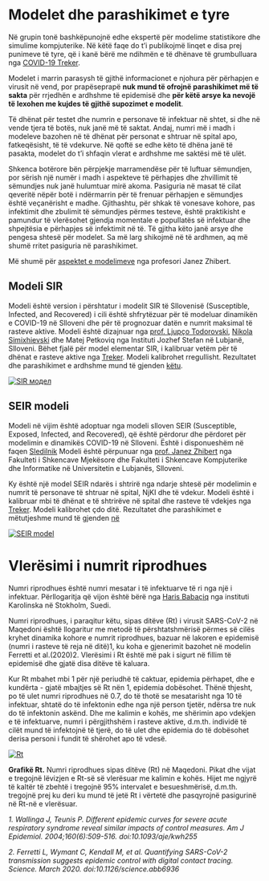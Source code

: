 # Modelet dhe parashikimet e tyre

Në grupin tonë bashkëpunojnë edhe ekspertë për modelime statistikore dhe simulime kompjuterike.
Në këtë faqe do t’i publikojmë linqet e disa prej punimeve të tyre, që i kanë bërë me ndihmën e të dhënave të grumbulluara nga [COVID-19 Treker](https://covid-19.treker.mk).

Modelet i marrin  parasysh të gjithë informacionet e njohura për përhapjen e virusit në vend, por prapëseprapë **nuk mund të ofrojnë parashikimet më të sakta** për rrjedhën e ardhshme të epidemisë dhe **për këtë arsye ka nevojë të lexohen me kujdes të gjithë supozimet e modelit**.

Të dhënat për testet dhe numrin e personave të infektuar në shtet, si dhe në vende tjera të botës, nuk janë më të saktat. Andaj, numri më i madh i modeleve bazohen në të dhënat për personat e shtruar në spital apo, fatkeqësisht, të të vdekurve. Në qoftë se edhe këto të dhëna janë të pasakta, modelet do t’i shfaqin vlerat e ardhshme me saktësi më të ulët.

Shkenca botërore bën përpjekje marramendëse për të luftuar sëmundjen, por sërish një numër i madh i aspekteve të përhapjes dhe zhvillimit të sëmundjes nuk janë hulumtuar mirë akoma. Pasiguria në masat të cilat qeveritë nëpër botë i ndërmarrin për të frenuar përhapjen e sëmundjes është veçanërisht e madhe. Gjithashtu, për shkak të vonesave kohore, pas infektimit dhe zbulimit të sëmundjes përmes testeve, është praktikisht e pamundur të vlerësohet gjendja momentale e popullatës së infektuar dhe shpejtësia e përhapjes së infektimit në të. Të gjitha këto janë arsye dhe pengesa shtesë për modelet. Sa më larg shikojmë në të ardhmen, aq më shumë rritet pasiguria në parashikimet. 


Më shumë për [aspektet e modelimeve](https://content.sciendo.com/view/journals/sjph/59/3/article-p117.xml) nga profesori Janez Zhibert. 

## Modeli SIR

Modeli është version i përshtatur i modelit SIR të Sllovenisë (Susceptible, Infected, and Recovered) i cili është shfrytëzuar për të modeluar dinamikën e COVID-19 në Slloveni dhe për të prognozuar datën e numrit maksimal të rasteve aktive. Modeli është dizajnuar nga [prof. Ljupço Todorovski]( http://kt.ijs.si/~ljupco/), [Nikola Simixhievski](https://simidjievskin.github.io/) dhe Matej Petkoviq nga Instituti Jozhef Stefan në Lubjanë, Slloveni.
Bëhet fjalë për model elementar SIR, i kalibruar vetëm për të dhënat e rasteve aktive nga [Treker](https://covid-19.treker.mk/). Modeli kalibrohet rregullisht. Rezultatet dhe parashikimet e ardhshme mund të gjenden [këtu](http://kt.ijs.si/~ljupco/covid-19-sir.mk/report.nb.html).

<a href="http://kt.ijs.si/~ljupco/covid-19-sir.mk/daily_report.png" class="img-link">
<img alt="SIR модел" src="http://kt.ijs.si/~ljupco/covid-19-sir.mk/daily_report.png"></a>

## SEIR modeli

Modeli në vijim është adoptuar nga modeli slloven SEIR (Susceptible, Exposed, Infected, and Recovered), që është përdorur dhe përdoret për modelimin e dinamikës COVID-19 në Slloveni. Është i disponueshëm në faqen [Sledilnik](https://covid-19.sledilnik.org/) Modeli është përpunuar nga [prof. Janez Zhibert](https://pacs.zf.uni-lj.si/janez-zibert/) nga Fakulteti i Shkencave Mjekësore dhe Fakulteti i Shkencave Kompjuterike dhe Informatike në Universitetin e Lubjanës, Slloveni.

Ky është një model SEIR ndarës i shtrirë nga ndarje shtesë për modelimin e numrit të personave të shtruar në spital, NjKI dhe të vdekur. Modeli është i kalibruar mbi të dhënat e të shtrirëve në spital dhe rasteve të vdekjes nga [Treker](https://treker.mk/sq/stats). Modeli kalibrohet çdo ditë. Rezultatet dhe parashikimet e mëtutjeshme mund të gjenden [në](https://apps.lusy.fri.uni-lj.si/appsR/CoronaMK/) 

<a href="https://apps.lusy.fri.uni-lj.si/~janezz/last_simulation_MK.png" class="img-link">
<img alt="SEIR model" src="https://apps.lusy.fri.uni-lj.si/~janezz/last_simulation_MK.png"></a>

# Vlerësimi i numrit riprodhues

Numri riprodhues është numri mesatar i të infektuarve të ri nga një i infektuar. 
Përllogaritja që vijon është bërë nga [Haris Babaçiq](https://www.linkedin.com/in/harisbabacic/) nga instituti Karolinska në Stokholm, Suedi.

Numri riprodhues, i paraqitur këtu, sipas ditëve (Rt) i virusit SARS-CoV-2 në Maqedoni është llogaritur me metodë të përshtatshmërisë përmes së cilës kryhet dinamika kohore e numrit riprodhues, bazuar në lakoren e epidemisë (numri i rasteve të reja në ditë)1, ku koha e gjenerimit bazohet në modelin Ferretti et al.(2020)2. Vlerësimi i Rt është më pak i sigurt në fillim të epidemisë dhe gjatë disa ditëve të kaluara.

Kur Rt mbahet mbi 1 për një periudhë të caktuar, epidemia përhapet, dhe e kundërta - gjatë mbajtjes së Rt nën 1, epidemia dobësohet. Thënë thjesht, po të ulet numri riprodhues në 0.7, do të thotë se mesatarisht nga 10 të infektuar, shtatë do të infektonin edhe nga një person tjetër, ndërsa tre nuk do të infektonin askënd. Dhe me kalimin e kohës, me shërimin apo vdekjen e të infektuarve, numri i përgjithshëm i rasteve aktive, d.m.th. individë të cilët mund të infektojnë të tjerë, do të ulet dhe epidemia do të dobësohet derisa personi i fundit të shërohet apo të vdesë. 

<a href="/images/models/rt_dp_mk.png" class="img-link">
<img alt="Rt" src="/images/models/rt_dp_mk.png"></a>

**Grafikë Rt.** Numri riprodhues sipas ditëve (Rt) në Maqedoni. Pikat dhe vijat e tregojnë lëvizjen e Rt-së së vlerësuar me kalimin e kohës. Hijet me ngjyrë të kaltër të zbehtë i tregojnë 95% intervalet e besueshmërisë, d.m.th. tregojnë prej ku deri ku mund të jetë Rt i vërtetë dhe pasqyrojnë pasigurinë në Rt-në e vlerësuar. 


*1.       Wallinga J, Teunis P. Different epidemic curves for severe acute respiratory syndrome reveal similar impacts of control measures. Am J Epidemiol. 2004;160(6):509-516. doi:10.1093/aje/kwh255*

*2.       Ferretti L, Wymant C, Kendall M, et al. Quantifying SARS-CoV-2 transmission suggests epidemic control with digital contact tracing. Science. March 2020. doi:10.1126/science.abb6936*



